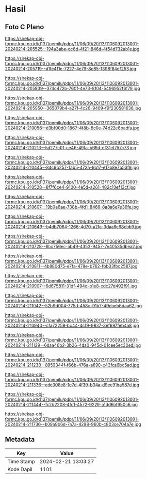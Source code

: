 # Hasil

## Foto C Plano

https://sirekap-obj-formc.kpu.go.id/d137/pemilu/pdpr/11/06/09/20/13/1106092013001-20240214-205525--194a3abe-cc6d-4f21-846d-4f54d732ab1e.jpg

https://sirekap-obj-formc.kpu.go.id/d137/pemilu/pdpr/11/06/09/20/13/1106092013001-20240214-205719--d1fe4f1e-7227-4e79-8e85-1398f84ef253.jpg

https://sirekap-obj-formc.kpu.go.id/d137/pemilu/pdpr/11/06/09/20/13/1106092013001-20240214-205839--374c472b-760f-4e73-8f04-5496952f6f79.jpg

https://sirekap-obj-formc.kpu.go.id/d137/pemilu/pdpr/11/06/09/20/13/1106092013001-20240214-205950--365079b4-a27f-4c26-9409-f9f230581636.jpg

https://sirekap-obj-formc.kpu.go.id/d137/pemilu/pdpr/11/06/09/20/13/1106092013001-20240214-210056--d3bf90d0-1867-4f8b-8c0e-74d22e6badfa.jpg

https://sirekap-obj-formc.kpu.go.id/d137/pemilu/pdpr/11/06/09/20/13/1106092013001-20240214-210213--5d277c01-ce46-49fa-b69d-ef31ef757c73.jpg

https://sirekap-obj-formc.kpu.go.id/d137/pemilu/pdpr/11/06/09/20/13/1106092013001-20240214-210445--84c9b257-1ab5-472a-9b17-e17b8e7b53f9.jpg

https://sirekap-obj-formc.kpu.go.id/d137/pemilu/pdpr/11/06/09/20/13/1106092013001-20240214-210528--8f7f6ce4-9100-4e5d-a261-482c10ef13cf.jpg

https://sirekap-obj-formc.kpu.go.id/d137/pemilu/pdpr/11/06/09/20/13/1106092013001-20240214-210607--19b0a6ae-738b-4fd1-8466-8a8a6e7e36fe.jpg

https://sirekap-obj-formc.kpu.go.id/d137/pemilu/pdpr/11/06/09/20/13/1106092013001-20240214-210649--b4db7064-1266-4d70-a2fa-3daa6c68cbb9.jpg

https://sirekap-obj-formc.kpu.go.id/d137/pemilu/pdpr/11/06/09/20/13/1106092013001-20240214-210728--6bc756ec-ab49-4353-9457-7e40535dbea2.jpg

https://sirekap-obj-formc.kpu.go.id/d137/pemilu/pdpr/11/06/09/20/13/1106092013001-20240214-210811--4b880d75-e7fa-478e-b762-fbb33fbc2587.jpg

https://sirekap-obj-formc.kpu.go.id/d137/pemilu/pdpr/11/06/09/20/13/1106092013001-20240214-210907--9d675811-31df-494d-b1e8-cdc27d492f91.jpg

https://sirekap-obj-formc.kpu.go.id/d137/pemilu/pdpr/11/06/09/20/13/1106092013001-20240214-211042--52b9d004-775d-458c-91b7-49ebeb6daa62.jpg

https://sirekap-obj-formc.kpu.go.id/d137/pemilu/pdpr/11/06/09/20/13/1106092013001-20240214-210940--cfa72259-bc44-4c19-9837-3ef997feb4a8.jpg

https://sirekap-obj-formc.kpu.go.id/d137/pemilu/pdpr/11/06/09/20/13/1106092013001-20240214-211129--6daa46b2-3b26-4da0-945d-01cee5ec30ed.jpg

https://sirekap-obj-formc.kpu.go.id/d137/pemilu/pdpr/11/06/09/20/13/1106092013001-20240214-211230--8959344f-f66b-476a-a690-c43fca6bc5ad.jpg

https://sirekap-obj-formc.kpu.go.id/d137/pemilu/pdpr/11/06/09/20/13/1106092013001-20240214-211336--ede308e8-1e7d-4f39-b34a-d9ec91ba587d.jpg

https://sirekap-obj-formc.kpu.go.id/d137/pemilu/pdpr/11/06/09/20/13/1106092013001-20240214-211444--fc2b2208-4fc1-4572-9229-a1dd6bf650c6.jpg

https://sirekap-obj-formc.kpu.go.id/d137/pemilu/pdpr/11/06/09/20/13/1106092013001-20240214-211736--b09a9b6d-7a7a-4298-960b-c803ce704a7e.jpg


## Metadata

| Key        | Value               |
| ---------- | ------------------- |
| Time Stamp | 2024-02-21 13:03:27 |
| Kode Dapil | 1101                |



